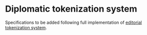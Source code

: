 # Diplomatic tokenization system #

Specifications to be added following full implementation of [editorial tokenization system](Editorial.html).